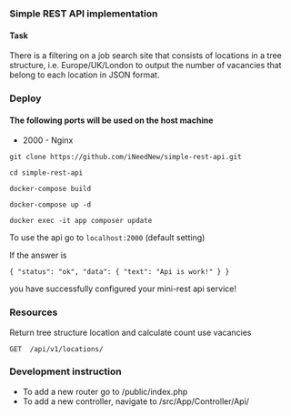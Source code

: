 ### Simple REST API implementation

#### Task

There is a filtering on a job search site that consists of locations in a tree structure, i.e. Europe/UK/London to
output the number of vacancies that belong to each location in JSON format.

### Deploy

#### The following ports will be used on the host machine

* 2000 - Nginx

~~~
git clone https://github.com/iNeedNew/simple-rest-api.git
~~~

~~~
cd simple-rest-api
~~~

~~~
docker-compose build
~~~

~~~
docker-compose up -d
~~~

~~~
docker exec -it app composer update
~~~

To use the api go to `localhost:2000` (default setting)

If the answer is

`{
"status": "ok",
"data": {
"text": "Api is work!"
}
}` 

you have successfully configured your mini-rest api service!


### Resources

Return tree structure location and calculate count use vacancies

~~~
GET  /api/v1/locations/
~~~

### Development instruction

* To add a new router go to /public/index.php 
* To add a new controller, navigate to /src/App/Controller/Api/
